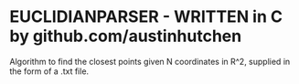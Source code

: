 # EUCLIDIANPARSER - WRITTEN in C by github.com/austinhutchen
Algorithm to find the closest points given N coordinates in R^2, supplied in the form of a .txt file.



